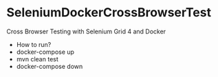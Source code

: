 # SeleniumDockerCrossBrowserTest
Cross Browser Testing with Selenium Grid 4 and Docker

- How to run?
 - docker-compose up
 - mvn clean test
 - docker-compose down
